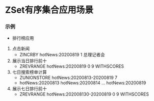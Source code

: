 # ZSet有序集合应用场景
### 示例

- 排行榜应用
1. 点击新闻
    - ZINCRBY hotNews:20200819 1 总理记者会
2. 展示当日排行前十
    - ZREVRANGE hotNews:20200819 0 9 WITHSCORES
3. 七日搜索榜单计算
    - ZUNIONSTORE hotNews:20200813-20200819 7
   - hotNews:20200813 hotNews:20200814 ... hotNews:20200819
4. 展示七日排行前十
    - ZREVRANGE hotNews:202008130-20200819 0 9 WITHSCORES
